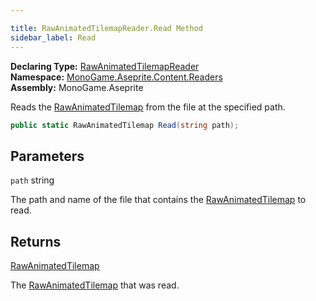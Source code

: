 ```yaml
---

title: RawAnimatedTilemapReader.Read Method
sidebar_label: Read
---
```

**Declaring Type:** [RawAnimatedTilemapReader](../)  
**Namespace:** [MonoGame.Aseprite.Content.Readers](../../)  
**Assembly:** MonoGame.Aseprite

Reads the [RawAnimatedTilemap](../../../../RawTypes/RawAnimatedTilemap/) from the file at the specified path.

```csharp
public static RawAnimatedTilemap Read(string path);
```

## Parameters

`path`  string

The path and name of the file that contains the [RawAnimatedTilemap](../../../../RawTypes/RawAnimatedTilemap/) to read.

## Returns

[RawAnimatedTilemap](../../../../RawTypes/RawAnimatedTilemap/)

The [RawAnimatedTilemap](../../../../RawTypes/RawAnimatedTilemap/) that was read.


